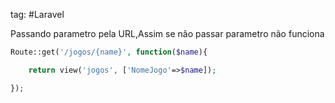 tag: #Laravel 

Passando parametro pela URL,Assim se não passar parametro não funciona

```php
Route::get('/jogos/{name}', function($name){

    return view('jogos', ['NomeJogo'=>$name]);

});
```